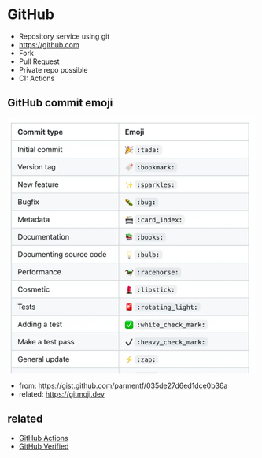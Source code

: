 # GitHub
* Repository service using git
* https://github.com
* Fork
* Pull Request
* Private repo possible
* CI: Actions

## GitHub commit emoji
<img src="images/gitmoji.webp" alt="gitmoji" class="img">

* from: https://gist.github.com/parmentf/035de27d6ed1dce0b36a
* related: https://gitmoji.dev

## related
* [GitHub Actions](/mib/github/actions)
* [GitHub Verified](/mib/github/verified)
